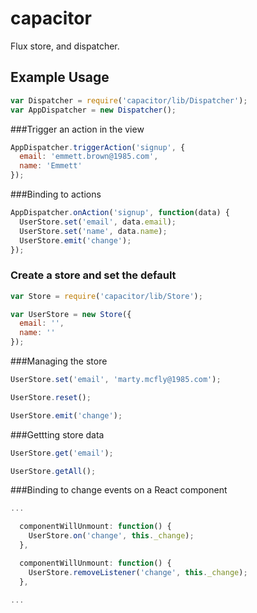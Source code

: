 # capacitor

Flux store, and dispatcher.

## Example Usage

```js
var Dispatcher = require('capacitor/lib/Dispatcher');
var AppDispatcher = new Dispatcher();
```

###Trigger an action in the view

```js
AppDispatcher.triggerAction('signup', {
  email: 'emmett.brown@1985.com',
  name: 'Emmett'
});
```

###Binding to actions

```js
AppDispatcher.onAction('signup', function(data) {
  UserStore.set('email', data.email);
  UserStore.set('name', data.name);
  UserStore.emit('change');
});
```

### Create a store and set the default

```js
var Store = require('capacitor/lib/Store');

var UserStore = new Store({
  email: '',
  name: ''
});
```

###Managing the store

```js
UserStore.set('email', 'marty.mcfly@1985.com');

UserStore.reset();

UserStore.emit('change');
```

###Gettting store data

```js
UserStore.get('email');

UserStore.getAll();
```

###Binding to change events on a React component

```js
...

  componentWillUnmount: function() {
    UserStore.on('change', this._change);
  },

  componentWillUnmount: function() {
    UserStore.removeListener('change', this._change);
  },

...
```
